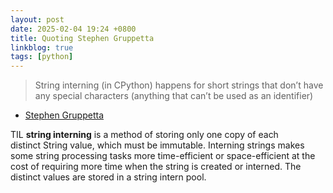 ```yaml
---
layout: post
date: 2025-02-04 19:24 +0800
title: Quoting Stephen Gruppetta
linkblog: true
tags: [python]
---
```


> String interning (in CPython) happens for short strings that don’t have any special characters (anything that can’t be used as an identifier) 
- [Stephen Gruppetta](https://bsky.app/profile/stephengruppetta.com/post/3lhefod7x3c2c)

TIL **string interning** is a method of storing only one copy of each distinct String value, which must be immutable. Interning strings makes some string processing tasks more time-efficient or space-efficient at the cost of requiring more time when the string is created or interned. The distinct values are stored in a string intern pool. 